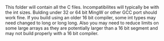 This folder will contain all the C files.
Incompatibilites will typically be with the int sizes. Bulding under 32 or 64 bit MingW or other GCC port should work fine. If you build using an older 16 bit compiler, some int types may need changed to long or long long. Also you may need to reduce limits on some large arrays as they are potentially larger than a 16 bit segment and may not build properly with a 16 bit compiler.
